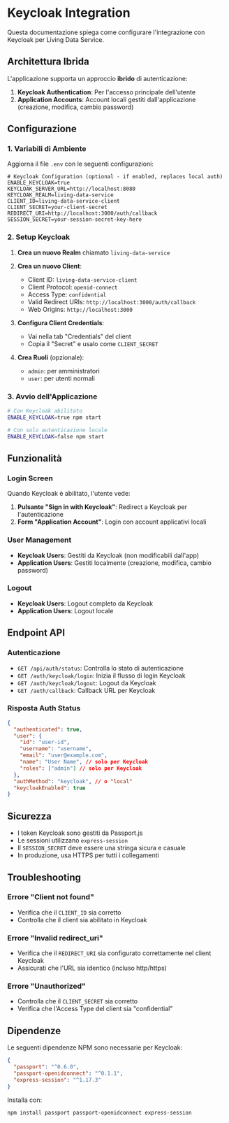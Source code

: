 # Keycloak Integration

Questa documentazione spiega come configurare l'integrazione con Keycloak per Living Data Service.

## Architettura Ibrida

L'applicazione supporta un approccio **ibrido** di autenticazione:

1. **Keycloak Authentication**: Per l'accesso principale dell'utente
2. **Application Accounts**: Account locali gestiti dall'applicazione (creazione, modifica, cambio password)

## Configurazione

### 1. Variabili di Ambiente

Aggiorna il file `.env` con le seguenti configurazioni:

```env
# Keycloak Configuration (optional - if enabled, replaces local auth)
ENABLE_KEYCLOAK=true
KEYCLOAK_SERVER_URL=http://localhost:8080
KEYCLOAK_REALM=living-data-service
CLIENT_ID=living-data-service-client
CLIENT_SECRET=your-client-secret
REDIRECT_URI=http://localhost:3000/auth/callback
SESSION_SECRET=your-session-secret-key-here
```

### 2. Setup Keycloak

1. **Crea un nuovo Realm** chiamato `living-data-service`
2. **Crea un nuovo Client**:
   - Client ID: `living-data-service-client`
   - Client Protocol: `openid-connect`
   - Access Type: `confidential`
   - Valid Redirect URIs: `http://localhost:3000/auth/callback`
   - Web Origins: `http://localhost:3000`

3. **Configura Client Credentials**:
   - Vai nella tab "Credentials" del client
   - Copia il "Secret" e usalo come `CLIENT_SECRET`

4. **Crea Ruoli** (opzionale):
   - `admin`: per amministratori
   - `user`: per utenti normali

### 3. Avvio dell'Applicazione

```bash
# Con Keycloak abilitato
ENABLE_KEYCLOAK=true npm start

# Con solo autenticazione locale
ENABLE_KEYCLOAK=false npm start
```

## Funzionalità

### Login Screen

Quando Keycloak è abilitato, l'utente vede:

1. **Pulsante "Sign in with Keycloak"**: Redirect a Keycloak per l'autenticazione
2. **Form "Application Account"**: Login con account applicativi locali

### User Management

- **Keycloak Users**: Gestiti da Keycloak (non modificabili dall'app)
- **Application Users**: Gestiti localmente (creazione, modifica, cambio password)

### Logout

- **Keycloak Users**: Logout completo da Keycloak
- **Application Users**: Logout locale

## Endpoint API

### Autenticazione

- `GET /api/auth/status`: Controlla lo stato di autenticazione
- `GET /auth/keycloak/login`: Inizia il flusso di login Keycloak
- `GET /auth/keycloak/logout`: Logout da Keycloak
- `GET /auth/callback`: Callback URL per Keycloak

### Risposta Auth Status

```json
{
  "authenticated": true,
  "user": {
    "id": "user-id",
    "username": "username",
    "email": "user@example.com",
    "name": "User Name", // solo per Keycloak
    "roles": ["admin"] // solo per Keycloak
  },
  "authMethod": "keycloak", // o "local"
  "keycloakEnabled": true
}
```

## Sicurezza

- I token Keycloak sono gestiti da Passport.js
- Le sessioni utilizzano `express-session`
- Il `SESSION_SECRET` deve essere una stringa sicura e casuale
- In produzione, usa HTTPS per tutti i collegamenti

## Troubleshooting

### Errore "Client not found"
- Verifica che il `CLIENT_ID` sia corretto
- Controlla che il client sia abilitato in Keycloak

### Errore "Invalid redirect_uri"
- Verifica che il `REDIRECT_URI` sia configurato correttamente nel client Keycloak
- Assicurati che l'URL sia identico (incluso http/https)

### Errore "Unauthorized"
- Controlla che il `CLIENT_SECRET` sia corretto
- Verifica che l'Access Type del client sia "confidential"

## Dipendenze

Le seguenti dipendenze NPM sono necessarie per Keycloak:

```json
{
  "passport": "^0.6.0",
  "passport-openidconnect": "^0.1.1",
  "express-session": "^1.17.3"
}
```

Installa con:
```bash
npm install passport passport-openidconnect express-session
```